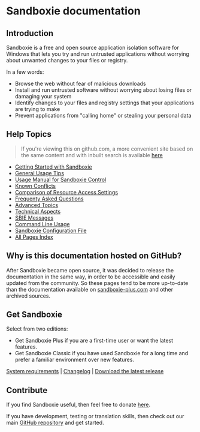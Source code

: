 # Sandboxie documentation

## Introduction

Sandboxie is a free and open source application isolation software for Windows that lets you try and run untrusted
applications without worrying about unwanted changes to your files or registry.

In a few words:

* Browse the web without fear of malicious downloads
* Install and run untrusted software without worrying about losing files or damaging your system
* Identify changes to your files and registry settings that your applications are trying to make
* Prevent applications from "calling home" or stealing your personal data

## Help Topics

> If you're viewing this on github.com, a more convenient site based on the same content and with inbuilt search is available [here](https://sandboxie-plus.github.io/sandboxie-docs)

* [Getting Started with Sandboxie](Content/SP_GettingStarted.md)
* [General Usage Tips](Content/UsageTips.md)
* [Usage Manual for Sandboxie Control](Content/SandboxieControl.md)
* [Known Conflicts](Content/SandboxieKnownConflicts.md)
* [Comparison of Resource Access Settings](Content/ResourceAccess.md)
* [Frequenty Asked Questions](Content/FrequentlyAskedQuestions.md)
* [Advanced Topics](Content/AdvancedTopics.md)
* [Technical Aspects](Content/TechnicalAspects.md)
* [SBIE Messages](Content/SBIEMessages.md)
* [Command Line Usage](Content/StartCommandLine.md)
* [Sandboxie Configuration File](Content/SandboxieIni.md)
* [All Pages Index](Content/AllPages.md)

## Why is this documentation hosted on GitHub?

After Sandboxie became open source, it was decided to release the documentation in the same way, in order to be
accessible and easily updated from the community. So these pages tend to be more up-to-date than the documentation
available on [sandboxie-plus.com](https://sandboxie-plus.com) and other archived sources.

## Get Sandboxie

Select from two editions:

* Get Sandboxie Plus if you are a first-time user or want the latest features.
* Get Sandboxie Classic if you have used Sandboxie for a long time and prefer a familiar environment over new features.

[System requirements](https://github.com/sandboxie-plus/Sandboxie#sandboxie)
| [Changelog](https://github.com/sandboxie-plus/Sandboxie/blob/master/CHANGELOG.md)
| [Download the latest release](https://github.com/sandboxie-plus/Sandboxie/releases/latest)

## Contribute

If you find Sandboxie useful, then feel free to donate [here](https://xanasoft.com/donate).

If you have development, testing or translation skills, then check out our
main [GitHub repository](https://github.com/sandboxie-plus/Sandboxie) and get started.

